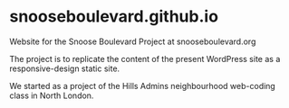 # snooseboulevard.github.io
Website for the Snoose Boulevard Project at snooseboulevard.org

The project is to replicate the content of the present WordPress site as a responsive-design static site. 

We started as a project of the Hills Admins neighbourhood web-coding class in North London. 
